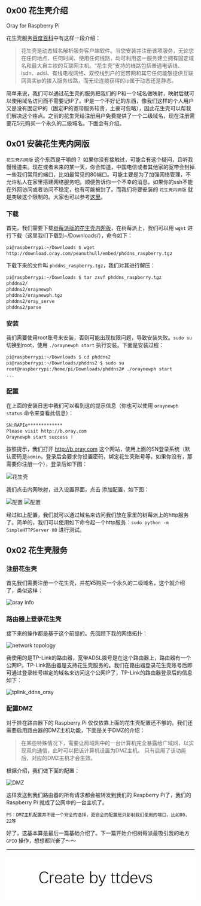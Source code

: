 
## 0x00 花生壳介绍

Oray for Raspberry Pi

花生壳服务[百度百科][0a]中有这样一段介绍：
>花生壳是动态域名解析服务客户端软件。当您安装并注册该项服务，无论您在任何地点、任何时间、使用任何线路，均可利用这一服务建立拥有固定域名和最大自主权的互联网主机。“花生壳”支持的线路包括普通电话线、isdn、adsl、有线电视网络、双绞线到户的宽带网和其它任何能够提供互联网真实ip的接入服务线路，而无论连接获得的ip属于动态还是静态。

简单来说，我们可以通过花生壳的服务把我们的IP和一个域名做映射，映射后就可以使用域名访问而不需要记IP了。IP是一个不好记的东西，像我们这样的个人用户又是没有固定IP的（固定IP的宽带服务较贵，土豪可忽略），因此花生壳可以帮我们解决这个疼点。之前的花生壳给注册用户免费提供了一个二级域名，现在注册需要花5元购买一个永久的二级域名。下面会有介绍。


## 0x01 安装花生壳内网版

`花生壳内网版` 这个东西是干嘛的？ 如果你没有接触过，可能会有这个疑问，且听我慢慢道来。现在或者未来的某一天，你会知道，中国电信或者其他家的宽带会封掉一些我们常用的端口，比如最常见的80端口。可能主要是为了加强网络管理，不允许私人在家里搭建网络服务吧。顺便告诉你一个不幸的消息，如果你的ssh不能在外网访问或者访问不稳定，也有可能被封了。而我们将要安装的 `花生壳内网版` 就是突破这个限制的。大家也可以参考[这里](http://service.oray.com/question/2680.html)。

### 下载

首先，我们需要下载[树莓派版的花生壳内网版](http://hsk.oray.com/download/#type=http|shumeipai)，在树莓派上，我们可以用 `wget` 进行下载（这里我们下载到~/Downloads/），命令如下：

``` shell
pi@raspberrypi:~/Downloads $ wget http://download.oray.com/peanuthull/embed/phddns_raspberry.tgz
```

下载下来的文件叫 `phddns_raspberry.tgz`，我们对其进行解压：

``` shell
pi@raspberrypi:~/Downloads $ tar zxvf phddns_raspberry.tgz
phddns2/
phddns2/oraynewph
phddns2/oraynewph.tgz
phddns2/oray_serve
phddns2/parse
```

### 安装

我们需要使用root账号来安装，否则可能出现权限问题，导致安装失败。`sudo su` 切换到root，使用 `./oraynewph start` 执行安装。下面是安装过程：

``` shell
pi@raspberrypi:~/Downloads $ cd phddns2
pi@raspberrypi:~/Downloads/phddns2 $ sudo su
root@raspberrypi:/home/pi/Downloads/phddns2# ./oraynewph start
...
```

### 配置

在上面的安装日志中我们可以看到这的提示信息（你也可以使用 `oraynewph status` 命令来查看此信息）：

``` shell
SN:RAPIe*************
Please visit http://b.oray.com
Oraynewph start success !
```

按照提示，我们打开 http://b.oray.com 这个网站，使用上面的SN登录系统（默认密码是`admin`，登录后会要求你设置密码，绑定花生壳账号等，如果你没有，那需要你注册一个），登录后如下图：

![花生壳](http://upload-images.jianshu.io/upload_images/1801981-3b9d5ae4dd7ad773.png?imageMogr2/auto-orient/strip%7CimageView2/2/w/1240)

我们点击内网映射，进入设置界面，点击 添加配置，如下图：

![配置](http://upload-images.jianshu.io/upload_images/1801981-35f932a7e5c24583.png?imageMogr2/auto-orient/strip%7CimageView2/2/w/1240)
![配置](http://upload-images.jianshu.io/upload_images/1801981-33ccee123723a0df.png?imageMogr2/auto-orient/strip%7CimageView2/2/w/1240)

经过如上配置，我们就可以通过域名来访问我们放在家里的树莓派上的http服务了。简单的，我们可以使用如下命令起一个http服务：`sudo python -m SimpleHTTPServer 80` 进行测试。


## 0x02 花生壳服务

### 注册花生壳

首先我们需要注册一个花生壳，并花¥5购买一个永久的二级域名，这个就介绍了，类似这样：

![oray info](http://upload-images.jianshu.io/upload_images/1801981-2e065557539ab45b.png?imageMogr2/auto-orient/strip%7CimageView2/2/w/1240)

### 路由器上登录花生壳

接下来的操作都是基于这个前提的。先回顾下我的网络拓扑：

![network topology](http://upload-images.jianshu.io/upload_images/1801981-f2dc8e70dc55ce2f.png?imageMogr2/auto-orient/strip%7CimageView2/2/w/1240)

我使用的是TP-Link的路由器，宽带ADSL拨号是在这个路由器上，路由器有一个公网IP。TP-Link路由器是支持花生壳服务的。我们在路由器登录花生壳账号后即可通过登录帐号绑定的域名来访问这个公网IP了，TP-Link的路由器登录后的信息如下：

![tplink_ddns_oray](http://upload-images.jianshu.io/upload_images/1801981-ae18c1b1d02d7ab1.png?imageMogr2/auto-orient/strip%7CimageView2/2/w/1240)

### 配置DMZ

对于挂在路由器下的 Raspberry Pi 仅仅依靠上面的花生壳配置还不够的。我们还需要启用路由器的DMZ主机功能，下面是关于DMZ的介绍：

>在某些特殊情况下，需要让局域网中的一台计算机完全暴露给广域网，以实现双向通信，此时可以把该计算机设置为DMZ主机。 只有启用了该功能后，对应的DMZ主机才会生效。

根据介绍，我们做下面的配置：

![DMZ](http://upload-images.jianshu.io/upload_images/1801981-e179b14b6d8e5843.png?imageMogr2/auto-orient/strip%7CimageView2/2/w/1240)

这样发送到我们路由器的所有请求都会被转发到我们的 Raspberry Pi了，我们的 Raspberry Pi 就成了公网中的一台主机了。

`PS：DMZ主机配置并不是一个安全的选择，更安全的配置是只影射我们使用的端口，比如80，22等`

好了，这基本算是最后一篇基础介绍了。下一篇开始介绍树莓派最吸引我的地方 `GPIO` 操作，想想都兴奋了～～

------
[0a]:http://baike.baidu.com/link?url=EYa6mHfgk9r-R6a0_GvHX2aUNOWOQiTwSXvnMy-f4xHGfBMlOnP78dU_KfmlNCcTHYxvXhDcZ-ncLk1enR8mB_

![Create by ttdevs](https://raw.githubusercontent.com/ttdevs/ttdevs.github.io/common/images/logo.png)


